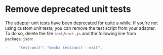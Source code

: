 # Remove deprecated unit tests

The adapter unit tests have been deprecated for quite a while. If you're not using custom unit tests, you can remove the test script from your adapter. To do so, delete the file `test/unit.js` and the following line from `package.json`:

```diff
-     "test:unit": "mocha test/unit --exit",
```
